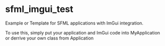 # sfml_imgui_test

Example or Template for SFML applications with ImGui integration.

To use this, simply put your application and ImGui code into MyApplication or derrive your own class from Application
